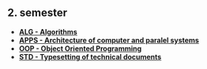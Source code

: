 ## 2. semester

- [**ALG - Algorithms**](https://github.com/patrick11514/VSB/tree/main/Semester2/ALG)
- [**APPS - Architecture of computer and paralel systems**](https://github.com/patrick11514/VSB/tree/main/Semester2/APPS)
- [**OOP - Object Oriented Programming**](https://github.com/patrick11514/VSB/tree/main/Semester2/OOP)
- [**STD - Typesetting of technical documents**](https://github.com/patrick11514/VSB/tree/main/Semester2/STD)
